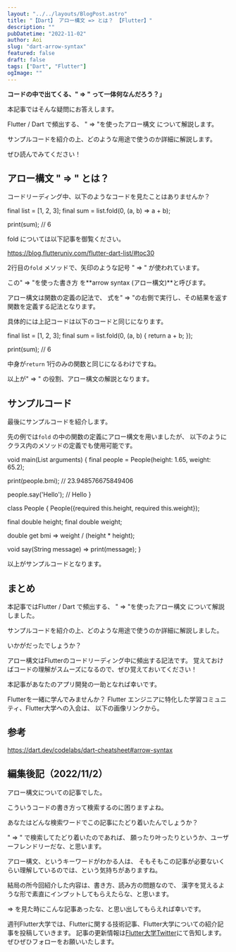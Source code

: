 ```yaml
---
layout: "../../layouts/BlogPost.astro"
title: "【Dart】 アロー構文 => とは？ 【Flutter】"
description: ""
pubDatetime: "2022-11-02"
author: Aoi
slug: "dart-arrow-syntax"
featured: false
draft: false
tags: ["Dart", "Flutter"]
ogImage: ""
---
```


**コードの中で出てくる、" => " って一体何なんだろう？」**

本記事ではそんな疑問にお答えします。

Flutter / Dart で頻出する、 " => "を使ったアロー構文 について解説します。

サンプルコードを紹介の上、どのような用途で使うのか詳細に解説します。

ぜひ読んでみてください！

## アロー構文 " => " とは？

コードリーディング中、以下のようなコードを見たことはありませんか？

final list = <int>[1, 2, 3];
final sum = list.fold<int>(0, (a, b) => a + b);

print(sum); // 6

fold については以下記事を御覧ください。

https://blog.flutteruniv.com/flutter-dart-list/#toc30

2行目の`fold` メソッドで、矢印のような記号 " => " が使われています。

この" => "を使った書き方 を**arrow syntax (アロー構文)**と呼びます。

アロー構文は関数の定義の記法で、
式を" => "の右側で実行し、その結果を返す関数を定義する記法となります。

具体的には上記コードは以下のコードと同じになります。

final list = <int>[1, 2, 3];
final sum = list.fold<int>(0, (a, b) {
  return a + b;
});

print(sum); // 6

中身が`return` 1行のみの関数と同じになるわけですね。

以上が" => " の役割、アロー構文の解説となります。

## サンプルコード

最後にサンプルコードを紹介します。

先の例では`fold` の中の関数の定義にアロー構文を用いましたが、
以下のようにクラス内のメソッドの定義でも使用可能です。

void main(List<String> arguments) {
  final people = People(height: 1.65, weight: 65.2);

  print(people.bmi); // 23.948576675849406

  people.say('Hello'); // Hello
}

class People {
  People({required this.height, required this.weight});

  final double height;
  final double weight;

  double get bmi => weight / (height * height);

  void say(String message) => print(message);
}

以上がサンプルコードとなります。

## まとめ

本記事ではFlutter / Dart で頻出する、 " => "を使ったアロー構文 について解説しました。

サンプルコードを紹介の上、どのような用途で使うのか詳細に解説しました。

いかがだったでしょうか？

アロー構文はFlutterのコードリーディング中に頻出する記法です。
覚えておけばコードの理解がスムーズになるので、ぜひ覚えておいてください！

本記事があなたのアプリ開発の一助となれば幸いです。

Flutterを一緒に学んでみませんか？
Flutter エンジニアに特化した学習コミュニティ、Flutter大学への入会は、
以下の画像リンクから。

## 参考

https://dart.dev/codelabs/dart-cheatsheet#arrow-syntax

## 編集後記（2022/11/2）

アロー構文についての記事でした。

こういうコードの書き方って検索するのに困りますよね。

あなたはどんな検索ワードでこの記事にたどり着いたんでしょうか？

" => " で検索してたどり着いたのであれば、
願ったり叶ったりというか、ユーザーフレンドリーだな、と思います。

アロー構文、というキーワードがわかる人は、
そもそもこの記事が必要ないくらい理解しているのでは、という気持ちがありますね。

結局の所今回紹介した内容は、書き方、読み方の問題なので、
漢字を覚えるような形で素直にインプットしてもらえたらな、と思います。

=> を見た時にこんな記事あったな、と思い出してもらえれば幸いです。

週刊Flutter大学では、Flutterに関する技術記事、Flutter大学についての紹介記事を投稿していきます。
記事の更新情報は[Flutter大学Twitter](https://twitter.com/FlutterUniv)にて告知します。
ぜひぜひフォローをお願いいたします。